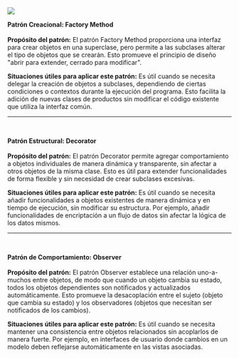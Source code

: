 <img src="https://refactoring.guru/images/patterns/languages/java.png?id=bcef5252e2f796924d3cf430bc25f5d5">


**Patrón Creacional: Factory Method**
<br>
<br>
**Propósito del patrón:**
El patrón Factory Method proporciona una interfaz para crear objetos en una superclase, pero permite a las subclases alterar el tipo de objetos que se crearán. Esto promueve el principio de diseño "abrir para extender, cerrado para modificar".

**Situaciones útiles para aplicar este patrón:**
Es útil cuando se necesita delegar la creación de objetos a subclases, dependiendo de ciertas condiciones o contextos durante la ejecución del programa. Esto facilita la adición de nuevas clases de productos sin modificar el código existente que utiliza la interfaz común.
<br>
<hr>
<br>

**Patrón Estructural: Decorator**
<br>
<br>
**Propósito del patrón:**
El patrón Decorator permite agregar comportamiento a objetos individuales de manera dinámica y transparente, sin afectar a otros objetos de la misma clase. Esto es útil para extender funcionalidades de forma flexible y sin necesidad de crear subclases excesivas.

**Situaciones útiles para aplicar este patrón:**
Es útil cuando se necesita añadir funcionalidades a objetos existentes de manera dinámica y en tiempo de ejecución, sin modificar su estructura. Por ejemplo, añadir funcionalidades de encriptación a un flujo de datos sin afectar la lógica de los datos mismos.
<br>
<hr>
<br>

**Patrón de Comportamiento: Observer**
<br>
<br>
**Propósito del patrón:**
El patrón Observer establece una relación uno-a-muchos entre objetos, de modo que cuando un objeto cambia su estado, todos los objetos dependientes son notificados y actualizados automáticamente. Esto promueve la desacoplación entre el sujeto (objeto que cambia su estado) y los observadores (objetos que necesitan ser notificados de los cambios).

**Situaciones útiles para aplicar este patrón:**
Es útil cuando se necesita mantener una consistencia entre objetos relacionados sin acoplarlos de manera fuerte. Por ejemplo, en interfaces de usuario donde cambios en un modelo deben reflejarse automáticamente en las vistas asociadas.
